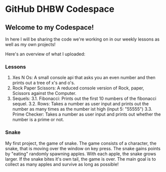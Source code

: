 # GitHub DHBW Codespace

## Welcome to my Codespace!
In here I will be sharing the code we're working on in our weekly lessons as well as my own projects!

Here's an overview of what I uploaded:

### Lessons
1. Xes N Os: A small console api that asks you an even number and then prints out a tree of x's and o's.
2. Rock Paper Scissors: A reduced console version of Rock, paper, Scissors against the Computer.
3. Sequels:
   3.1. Fibonacci: Prints out the first 10 numbers of the fibonacci sequel.
   3.2. Rows: Takes a number as user input and prints out the number as many times as the number ist high (input 5: "55555")
   3.3. Prime Checker: Takes a number as user input and prints out whether the number is a prime or not.

### Snake
My first project, the game of snake.
The game consists of a character, the snake, that is moving over the window on key press. The snake gains points by "eating" randomly spawning apples. With each apple, the snake grows larger. If the snake bites it's own tail, the game is over. The main goal is to collect as many apples and survive as long as possible!
